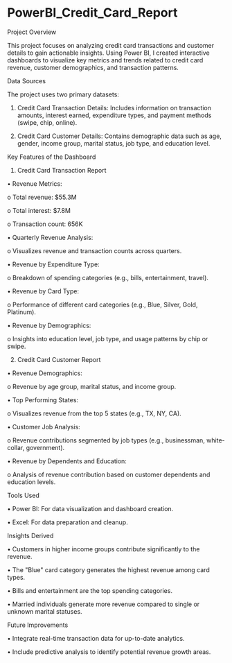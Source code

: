 # PowerBI_Credit_Card_Report


Project Overview

This project focuses on analyzing credit card transactions and customer details to gain actionable insights.
Using Power BI, I created interactive dashboards to visualize key metrics and trends related to credit card revenue, customer demographics, and transaction patterns.


Data Sources

The project uses two primary datasets:

1.	Credit Card Transaction Details: Includes information on transaction amounts, interest earned, expenditure types, and payment methods (swipe, chip, online).
   
2.	Credit Card Customer Details: Contains demographic data such as age, gender, income group, marital status, job type, and education level.
   
Key Features of the Dashboard

1. Credit Card Transaction Report
   
•	Revenue Metrics:

o	Total revenue: $55.3M

o	Total interest: $7.8M

o	Transaction count: 656K

•	Quarterly Revenue Analysis:

o	Visualizes revenue and transaction counts across quarters.

•	Revenue by Expenditure Type:

o	Breakdown of spending categories (e.g., bills, entertainment, travel).

•	Revenue by Card Type:

o	Performance of different card categories (e.g., Blue, Silver, Gold, Platinum).

•	Revenue by Demographics:

o	Insights into education level, job type, and usage patterns by chip or swipe.

2. Credit Card Customer Report
   
•	Revenue Demographics:

o	Revenue by age group, marital status, and income group.

•	Top Performing States:

o	Visualizes revenue from the top 5 states (e.g., TX, NY, CA).

•	Customer Job Analysis:

o	Revenue contributions segmented by job types (e.g., businessman, white-collar, government).

•	Revenue by Dependents and Education:

o	Analysis of revenue contribution based on customer dependents and education levels.

Tools Used

•	Power BI: For data visualization and dashboard creation.

•	Excel: For data preparation and cleanup.


Insights Derived

•	Customers in higher income groups contribute significantly to the revenue.

•	The "Blue" card category generates the highest revenue among card types.

•	Bills and entertainment are the top spending categories.

•	Married individuals generate more revenue compared to single or unknown marital statuses.

Future Improvements

•	Integrate real-time transaction data for up-to-date analytics.

•	Include predictive analysis to identify potential revenue growth areas.

